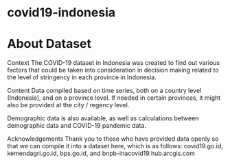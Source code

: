 # covid19-indonesia

# About Dataset
Context
The COVID-19 dataset in Indonesia was created to find out various factors that could be taken into consideration in decision making related to the level of stringency in each province in Indonesia.

Content
Data compiled based on time series, both on a country level (Indonesia), and on a province level. If needed in certain provinces, it might also be provided at the city / regency level.

Demographic data is also available, as well as calculations between demographic data and COVID-19 pandemic data.

Acknowledgements
Thank you to those who have provided data openly so that we can compile it into a dataset here, which is as follows: covid19.go.id, kemendagri.go.id, bps.go.id, and bnpb-inacovid19.hub.arcgis.com

